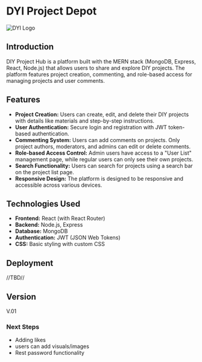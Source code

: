# DYI Project Depot

![DYI Logo](https://imgur.com/jLuL4Pl.png)

## Introduction

DIY Project Hub is a platform built with the MERN stack (MongoDB, Express, React, Node.js) that allows users to share and explore DIY projects. The platform features project creation, commenting, and role-based access for managing projects and user comments.

## Features

- **Project Creation:** Users can create, edit, and delete their DIY projects with details like materials and step-by-step instructions.
- **User Authentication:** Secure login and registration with JWT token-based authentication.
- **Commenting System:** Users can add comments on projects. Only project authors, moderators, and admins can edit or delete comments.
- **Role-based Access Control:** Admin users have access to a "User List" management page, while regular users can only see their own projects.
- **Search Functionality:** Users can search for projects using a search bar on the project list page.
- **Responsive Design:** The platform is designed to be responsive and accessible across various devices.

## Technologies Used

- **Frontend:** React (with React Router)
- **Backend:** Node.js, Express
- **Database:** MongoDB
- **Authentication:** JWT (JSON Web Tokens)
- **CSS:** Basic styling with custom CSS

## Deployment
//TBD//

## Version
V.01

### Next Steps
- Adding likes
- users can add visuals/images
- Rest password functionality
